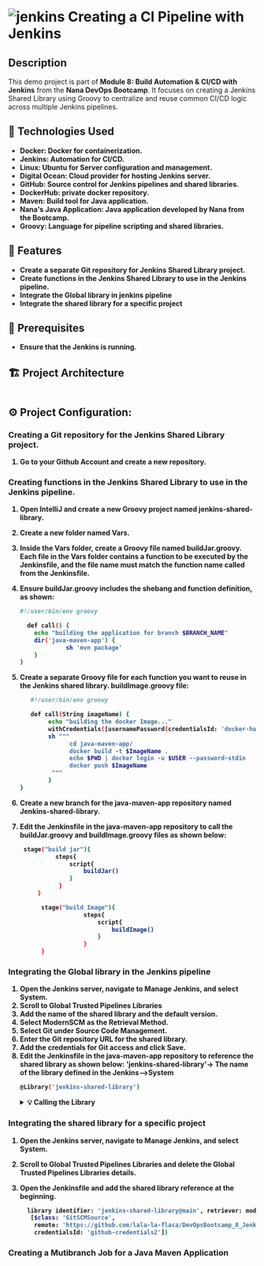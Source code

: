 # ![jenkins](https://github.com/user-attachments/assets/0a854b64-7e42-4941-af78-bea35ccd2f6f) Creating a CI Pipeline with Jenkins  

## Description

This demo project is part of **Module 8: Build Automation & CI/CD with Jenkins** from the **Nana DevOps Bootcamp**. It focuses on creating a Jenkins Shared Library using Groovy to centralize and reuse common CI/CD logic across multiple Jenkins pipelines.  

## 🚀 Technologies Used

- <b>Docker: Docker for containerization.</b>
- <b>Jenkins: Automation for CI/CD.</b>
- <b>Linux: Ubuntu for Server configuration and management.</b>
- <b>Digital Ocean: Cloud provider for hosting Jenkins server.</b>
- <b>GitHub: Source control for Jenkins pipelines and shared libraries.</b>
- <b>DockerHub: private docker repository.</b>
- <b>Maven: Build tool for Java application.</b>
- <b>Nana's Java Application: Java application developed by Nana from the Bootcamp.</b>
- <b>Groovy: Language for pipeline scripting and shared libraries.


## 🎯 Features

- <b>Create a separate Git repository for Jenkins Shared Library project.</b>
- <b>Create functions in the Jenkins Shared Library to use in the Jenkins pipeline.</b>
- <b>Integrate the Global library in jenkins pipeline</b>
- <b>Integrate the shared library for a specific project</b>
  

## 📝 Prerequisites
- <b>Ensure that the Jenkins is running.</b>


## 🏗 Project Architecture

<img src=""/>


## ⚙️ Project Configuration:

### Creating a Git repository for the Jenkins Shared Library project.

1. Go to your Github Account and create a new repository.

### Creating functions in the Jenkins Shared Library to use in the Jenkins pipeline.

1. Open IntelliJ and create a new Groovy project named jenkins-shared-library.
   
2. Create a new folder named Vars.
   
3. Inside the Vars folder, create a Groovy file named buildJar.groovy. Each file in the Vars folder contains a function to be executed by the Jenkinsfile, and the file name must match the function name called from the Jenkinsfile.
   
4. Ensure buildJar.groovy includes the shebang and function definition, as shown:

   ```bash
   #!/user/bin/env groovy

     def call() {
       echo "building the application for branch $BRANCH_NAME"
       dir('java-maven-app') {
                sh 'mvn package'
       }
   }
   ```
5. Create a separate Groovy file for each function you want to reuse in the Jenkins shared library.
   buildImage.groovy file:
   
   ```bash
      #!/user/bin/env groovy
   
      def call(String imageName) {
           echo "building the docker Image..."
           withCredentials([usernamePassword(credentialsId: 'docker-hub-repo', passwordVariable: 'PWD', usernameVariable: 'USER')]) {
           sh """
                 cd java-maven-app/
                 docker build -t $ImageName .
                 echo $PWD | docker login -u $USER --password-stdin
                 docker push $ImageName
            """
           }
   } 
   ```
   
6. Create a new branch for the java-maven-app repository named Jenkins-shared-library.
   
7. Edit the Jenkinsfile in the java-maven-app repository to call the buildJar.groovy and buildImage.groovy files as shown below:

   ```bash
    stage("build jar"){
             steps{
                 script{
                     buildJar()
                 }
              }
        }

         stage("build Image"){
                     steps{
                         script{
                             buildImage()
                         }
                     }
         }
   
   ```  


### Integrating the Global library in the Jenkins pipeline
1. Open the Jenkins server, navigate to Manage Jenkins, and select System.
2. Scroll to Global Trusted Pipelines Libraries
3. Add the name of the shared library and the default version.
4. Select ModernSCM as the Retrieval Method.
5. Select Git under Source Code Management.
6. Enter the Git repository URL for the shared library.
7. Add the credentials for Git access and click Save.
8. Edit the Jenkinsfile in the java-maven-app repository to reference the shared library as shown below:
   'jenkins-shared-library'-> The name of the library defined in the Jenkins-->System 
   ```bash
   @Library('jenkins-shared-library')
   ```
   <details><summary><strong> 💡 Calling the Library  </strong></summary>
     Since we are using a global variable called gv to load the Groovy script, there is no need to add an underscore (_) at the end of @Library('jenkins-shared-library'). However, if the global variable gv is not defined, you must use @Library('jenkins-shared-library')_ instead
   </details>


### Integrating the shared library for a specific project
1. Open the Jenkins server, navigate to Manage Jenkins, and select System.
2. Scroll to Global Trusted Pipelines Libraries and delete the Global Trusted Pipelines Libraries details.
3. Open the Jenkinsfile and add the shared library reference at the beginning.
   
   ```bash
     library identifier: 'jenkins-shared-library@main', retriever: modernSCM(
      [$class: 'GitSCMSource',
       remote: 'https://github.com/lala-la-flaca/DevOpsBootcamp_8_Jenkins_SharedLibrary.git',
       credentialsId: 'github-credentials2'])
   ```





### Creating a Mutibranch Job for a Java Maven Application

